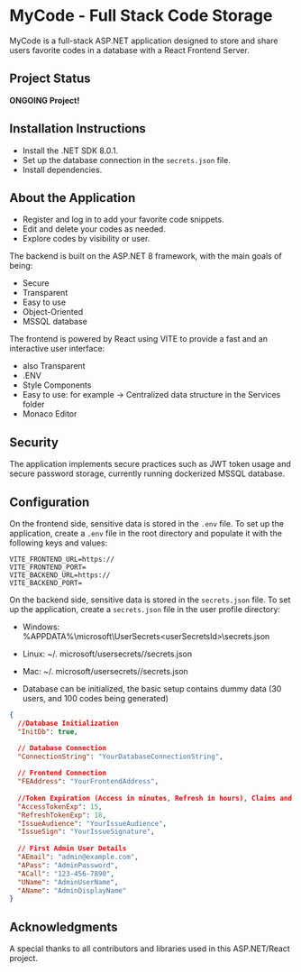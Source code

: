 # MyCode - Full Stack Code Storage

MyCode is a full-stack ASP.NET application designed to store and share users favorite codes in a database with a React Frontend Server.

## Project Status

**ONGOING Project!**

## Installation Instructions
  - Install the .NET SDK 8.0.1.
  - Set up the database connection in the `secrets.json` file.
  - Install dependencies.
     
## About the Application
  - Register and log in to add your favorite code snippets.
  - Edit and delete your codes as needed.
  - Explore codes by visibility or user.

The backend is built on the ASP.NET 8 framework, with the main goals of being:
  - Secure
  - Transparent
  - Easy to use
  - Object-Oriented
  - MSSQL database

The frontend is powered by React using VITE to provide a fast and an interactive user interface:
  - also Transparent
  - .ENV
  - Style Components
  - Easy to use: for example -> Centralized data structure in the Services folder
  - Monaco Editor
  
## Security
The application implements secure practices such as JWT token usage and secure password storage, currently running dockerized MSSQL database.

## Configuration

On the frontend side, sensitive data is stored in the `.env` file. To set up the application, create a `.env` file in the root directory and populate it with the following keys and values:

```env
VITE_FRONTEND_URL=https://
VITE_FRONTEND_PORT=
VITE_BACKEND_URL=https://
VITE_BACKEND_PORT=
```

On the backend side, sensitive data is stored in the `secrets.json` file. To set up the application, create a `secrets.json` file in the user profile directory:
   - Windows: %APPDATA%\microsoft\UserSecrets\<userSecretsId>\secrets.json
   - Linux: ~/. microsoft/usersecrets/<userSecretsId>/secrets.json
   - Mac: ~/. microsoft/usersecrets/<userSecretsId>/secrets.json

  - Database can be initialized, the basic setup contains dummy data (30 users, and 100 codes being generated)

```json
{
  //Database Initialization
  "InitDb": true,

  // Database Connection
  "ConnectionString": "YourDatabaseConnectionString",
  
  // Frontend Connection
  "FEAddress": "YourFrontendAddress",
  
  //Token Expiration (Access in minutes, Refresh in hours), Claims and Signature
  "AccessTokenExp": 15,
  "RefreshTokenExp": 18,
  "IssueAudience": "YourIssueAudience",
  "IssueSign": "YourIssueSignature",
  
  // First Admin User Details
  "AEmail": "admin@example.com",
  "APass": "AdminPassword",
  "ACall": "123-456-7890",
  "UName": "AdminUserName",
  "AName": "AdminDisplayName"
}
```

## Acknowledgments

A special thanks to all contributors and libraries used in this ASP.NET/React project.
